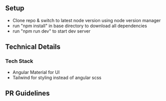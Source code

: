 ## Setup
- Clone repo & switch to latest node version using node version manager
- run "npm install" in base directory to download all dependencies
- run "npm run dev" to start dev server

## Technical Details

### Tech Stack
- Angular Material for UI
- Tailwind for styling instead of angular scss

## PR Guidelines

## 